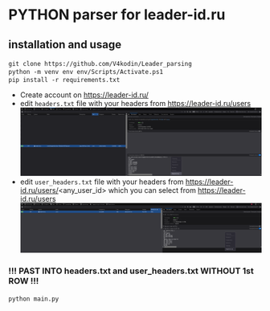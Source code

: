 # PYTHON parser for leader-id.ru
## installation and usage
```
git clone https://github.com/V4kodin/Leader_parsing
python -m venv env env/Scripts/Activate.ps1
pip install -r requirements.txt
```
* Create account on https://leader-id.ru/ 
* edit `headers.txt` file with your headers from https://leader-id.ru/users
![headers](/1.png)
* edit `user_headers.txt` file with your headers from https://leader-id.ru/users/<any_user_id> which you can select from https://leader-id.ru/users
![user_headers](/2.png)
### !!! PAST INTO headers.txt and user_headers.txt WITHOUT 1st ROW !!!

```
python main.py
```